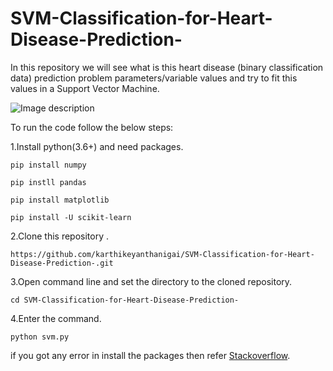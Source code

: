 # SVM-Classification-for-Heart-Disease-Prediction-
In this repository we will see what is this heart disease (binary classification data) prediction problem parameters/variable values and try to fit this values in a Support Vector Machine.

![Image description](https://s3images.coroflot.com/user_files/individual_files/646032_trg45o5so_xctphppesolziyd.jpg)

To run the code follow the below steps:

1.Install python(3.6+) and need packages.
```
pip install numpy
```
```
pip instll pandas
```
```
pip install matplotlib
```
```
pip install -U scikit-learn
```


2.Clone this repository .
```
https://github.com/karthikeyanthanigai/SVM-Classification-for-Heart-Disease-Prediction-.git
```
3.Open command line and set the directory to the cloned repository.
```
cd SVM-Classification-for-Heart-Disease-Prediction-
```
4.Enter the command.
```
python svm.py
```

if you got any error in install the packages then refer [Stackoverflow](https://www.stackoverflow.com).
